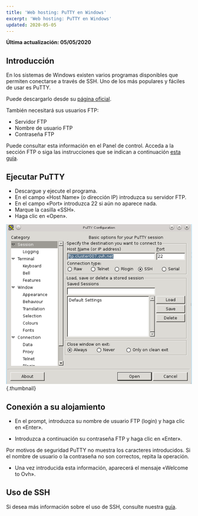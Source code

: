 ```yaml
---
title: 'Web hosting: PuTTY en Windows'
excerpt: 'Web hosting: PuTTY en Windows'
updated: 2020-05-05
---
```


**Última actualización: 05/05/2020**

## Introducción
En los sistemas de Windows existen varios programas disponibles que permiten conectarse a través de SSH. Uno de los más populares y fáciles de usar es PuTTY. 

Puede descargarlo desde su [página oficial](http://www.putty.org/).

También necesitará sus usuarios FTP: 


- Servidor FTP 
- Nombre de usuario FTP 
- Contraseña FTP 

Puede consultar esta información en el Panel de control. Acceda a la sección FTP o siga las instrucciones que se indican a continuación 
[esta guía](/pages/web_cloud/web_hosting/ftp_connection).


## Ejecutar PuTTY

- Descargue y ejecute el programa. 
- En el campo «Host Name» (o dirección IP) introduzca su servidor FTP.
- En el campo «Port» introduzca 22 si aún no aparece nada. 
- Marque la casilla «SSH». 
- Haga clic en «Open».



![Putty](images/3094.png){.thumbnail}


## Conexión a su alojamiento

- En el prompt, introduzca su nombre de usuario FTP (login)  y haga clic en «Enter».

- Introduzca a continuación su contraseña FTP y haga clic en «Enter». 


Por motivos de seguridad PuTTY no muestra los caracteres introducidos. Si el nombre de usuario o la contraseña no son correctos, repita la operación. 


- Una vez introducida esta información, aparecerá el mensaje «Welcome to Ovh».




## Uso de SSH
Si desea más información sobre el uso de SSH, consulte nuestra [guía](/pages/web_cloud/web_hosting/ssh_on_webhosting).

